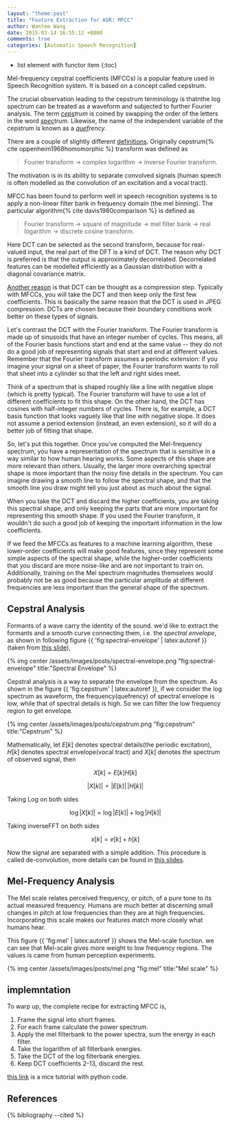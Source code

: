 ```yaml
---
layout: "theme:post"
title: "Feature Extraction for ASR: MFCC"
author: Wantee Wang
date: 2015-03-14 16:55:12 +0800
comments: true
categories: [Automatic Speech Recognition]
---
```


* list element with functor item
{:toc}

Mel-frequency cepstral coefficients (MFCCs) is a popular feature used in Speech Recognition system. It is based on a concept called cepstrum.

<!-- more -->

The crucial observation leading to the cepstrum terminology is thatnthe log spectrum can be treated as a waveform and subjected to further Fourier analysis.
The term *<u>ceps</u>trum* is coined by swapping the order of the letters in the word *<u>spec</u>trum*. Likewise, the name of the independent variable of the cepstrum is known as a *<u>quef</u>rency*.

There are a couple of slightly different [definitions](http://dsp.stackexchange.com/questions/13/what-is-the-difference-between-a-fourier-transform-and-a-cosine-transform). Originally cepstrum{% cite oppenheim1968homomorphic %} transform was defined as 

> Fourier transform -> complex logarithm -> inverse Fourier transform. 

The motivation is in its ability to separate convolved signals (human speech is often modelled as the convolution of an excitation and a vocal tract).

MFCC has been found to perform well in speech recognition systems is to apply a non-linear filter bank in frequency domain (the mel binning). The particular algorithm{% cite  davis1980comparison %} is defined as

> Fourier transform -> square of magnitude -> mel filter bank -> real logarithm -> discrete cosine transform.

Here DCT can be selected as the second transform, because for real-valued input, the real part of the DFT is a kind of DCT. The reason why DCT is preferred is that the output is approximately decorrelated. Decorrelated features can be modelled efficiently as a Gaussian distribution with a diagonal covariance matrix.

[Another reason](http://dsp.stackexchange.com/questions/31/how-do-i-interpret-the-dct-step-in-the-mfcc-extraction-process) is that DCT can be thought as a compression step. Typically with MFCCs, you will take the DCT and then keep only the first few coefficients. This is basically the same reason that the DCT is used in JPEG compression. DCTs are chosen because their boundary conditions work better on these types of signals.

Let's contrast the DCT with the Fourier transform. The Fourier transform is made up of sinusoids that have an integer number of cycles. This means, all of the Fourier basis functions start and end at the same value -- they do not do a good job of representing signals that start and end at different values. Remember that the Fourier transform assumes a periodic extension: If you imagine your signal on a sheet of paper, the Fourier transform wants to roll that sheet into a cylinder so that the left and right sides meet.

Think of a spectrum that is shaped roughly like a line with negative slope (which is pretty typical). The Fourier transform will have to use a lot of different coefficients to fit this shape. On the other hand, the DCT has cosines with half-integer numbers of cycles. There is, for example, a DCT basis function that looks vaguely like that line with negative slope. It does not assume a period extension (instead, an even extension), so it will do a better job of fitting that shape.

So, let's put this together. Once you've computed the Mel-frequency spectrum, you have a representation of the spectrum that is sensitive in a way similar to how human hearing works. Some aspects of this shape are more relevant than others. Usually, the larger more overarching spectral shape is more important than the noisy fine details in the spectrum. You can imagine drawing a smooth line to follow the spectral shape, and that the smooth line you draw might tell you just about as much about the signal.

When you take the DCT and discard the higher coefficients, you are taking this spectral shape, and only keeping the parts that are more important for representing this smooth shape. If you used the Fourier transform, it wouldn't do such a good job of keeping the important information in the low coefficients.

If we feed the MFCCs as features to a machine learning algorithm, these lower-order coefficients will make good features, since they represent some simple aspects of the spectral shape, while the higher-order coefficients that you discard are more noise-like and are not important to train on. Additionally, training on the Mel spectrum magnitudes themselves would probably not be as good because the particular amplitude at different frequencies are less important than the general shape of the spectrum.

## Cepstral Analysis

Formants of a wave carry the identity of the sound. we'd like to extract the formants and a smooth curve connecting them, i.e. the *spectral envelope*, as shown in following figure {{ 'fig:spectral-envelope' | latex:autoref }}(taken from [this slide](http://www.speech.cs.cmu.edu/11-492/slides/03_mfcc.pdf)), 

{% img center /assets/images/posts/spectral-envelope.png "fig:spectral-envelope" title:"Spectral Envelope" %}

Cepstral analysis is a way to separate the envelope from the spectrum.
As shown in the figure {{ 'fig:cepstrum' | latex:autoref }}, if we consider the log spectrum as waveform, the frequency(quefrency) of spectral envelope is low, while that of spectral details is high. So we can filter the low frequency region to get envelope.

{% img center /assets/images/posts/cepstrum.png "fig:cepstrum" title:"Cepstrum" %}

Mathematically, let $E[k]$ denotes spectral details(the periodic excitation), $H[k]$ denotes spectral envelope(vocal tract) and $X[k]$ denotes the spectrum of observed signal, then

$$
X[k] = E[k]H[k] 
$$

$$
|X[k]|=|E[k]|\,|H[k]|
$$

Taking Log on both sides

$$
\log|X[k]|=\log|E[k]|+\log|H[k]|
$$

Taking inverseFFT on both sides

$$
x[k]=e[k]+h[k]
$$

Now the signal are separated with a simple addition. This procedure is called de-convolution, more details can be found in [this slides](http://www.speech.cs.cmu.edu/11-492/slides/03_mfcc.pdf).

## Mel-Frequency Analysis

The Mel scale relates perceived frequency, or pitch, of a pure tone to its actual measured frequency. Humans are much better at discerning small changes in pitch at low frequencies than they are at high frequencies. Incorporating this scale makes our features match more closely what humans hear.

This figure {{ 'fig:mel' | latex:autoref }} shows the Mel-scale function. we can see that Mel-scale gives more weight to low frequency regions. The values is came from human perception experiments.

{% img center /assets/images/posts/mel.png "fig:mel" title:"Mel scale" %}

## implemntation

To warp up, the complete recipe for extracting MFCC is,

1. Frame the signal into short frames.
2. For each frame calculate the power spectrum.
3. Apply the mel filterbank to the power spectra, sum the energy in each filter.
4. Take the logarithm of all filterbank energies.
5. Take the DCT of the log filterbank energies.
6. Keep DCT coefficients 2-13, discard the rest.

[this link](http://www.practicalcryptography.com/miscellaneous/machine-learning/guide-mel-frequency-cepstral-coefficients-mfccs/) is a nice tutorial with python code.

## References

{% bibliography --cited %}


